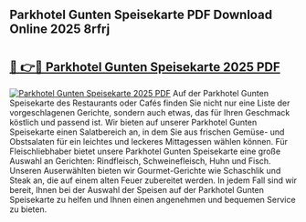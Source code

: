 ## Parkhotel Gunten Speisekarte PDF Download Online 2025 8rfrj

# <h2><a href="http://gcb1mr.nevu.top/?p=Parkhotel+Gunten+Speisekarte">🔗 👉🔴 Parkhotel Gunten Speisekarte 2025 PDF</a></h2>

[![Parkhotel Gunten Speisekarte 2025 PDF](https://i.imgur.com/dBaPXMq.png)](http://gcb1mr.nevu.top/?p=Parkhotel+Gunten+Speisekarte)
Auf der Parkhotel Gunten Speisekarte des Restaurants oder Cafés finden Sie nicht nur eine Liste der vorgeschlagenen Gerichte, sondern auch etwas, das für Ihren Geschmack köstlich und passend ist. Wir bieten auf unserer Parkhotel Gunten Speisekarte einen Salatbereich an, in dem Sie aus frischen Gemüse- und Obstsalaten für ein leichtes und leckeres Mittagessen wählen können. Für Fleischliebhaber bietet unsere Parkhotel Gunten Speisekarte eine große Auswahl an Gerichten: Rindfleisch, Schweinefleisch, Huhn und Fisch. Unseren Auserwählten bieten wir Gourmet-Gerichte wie Schaschlik und Steak an, die auf einem alten Feuer zubereitet werden. In jedem Fall sind wir bereit, Ihnen bei der Auswahl der Speisen auf der Parkhotel Gunten Speisekarte zu helfen und Ihnen einen angenehmen und bequemen Service zu bieten.
